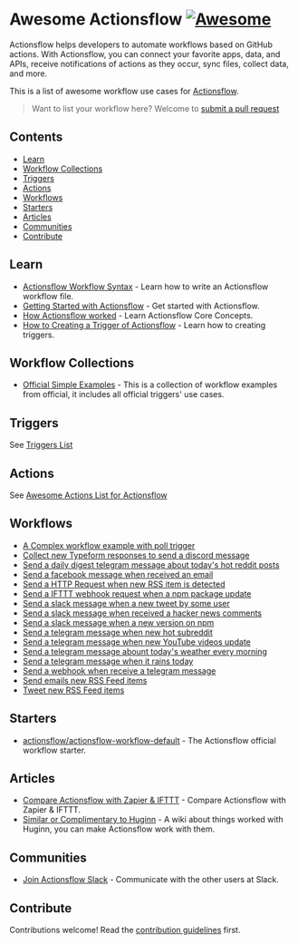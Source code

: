 # Awesome Actionsflow [![Awesome](https://awesome.re/badge.svg)](https://awesome.re)

Actionsflow helps developers to automate workflows based on GitHub actions. With Actionsflow, you can connect your favorite apps, data, and APIs, receive notifications of actions as they occur, sync files, collect data, and more.

This is a list of awesome workflow use cases for [Actionsflow](https://github.com/actionsflow/actionsflow).

> Want to list your workflow here? Welcome to [submit a pull request](https://github.com/actionsflow/awesome-actionsflow/pulls)

## Contents

- [Learn](#learn)
- [Workflow Collections](#workflow-collections)
- [Triggers](#triggers)
- [Actions](#actions)
- [Workflows](#workflows)
- [Starters](#starters)
- [Articles](#articles)
- [Communities](#communities)
- [Contribute](#contribute)

## Learn

- [Actionsflow Workflow Syntax](https://actionsflow.github.io/docs/workflow/) - Learn how to write an Actionsflow workflow file.
- [Getting Started with Actionsflow](https://actionsflow.github.io/docs/getting-started/) - Get started with Actionsflow.
- [How Actionsflow worked](https://actionsflow.github.io/docs/concepts/) - Learn Actionsflow Core Concepts.
- [How to Creating  a Trigger of Actionsflow](https://actionsflow.github.io/docs/creating-triggers/) - Learn how to creating triggers.

## Workflow Collections

- [Official Simple Examples](https://github.com/actionsflow/actionsflow/tree/main/examples/actionsflow-workflow-example/workflows) - This is a collection of workflow examples from official, it includes all official triggers' use cases.

## Triggers

See [Triggers List](https://actionsflow.github.io/docs/triggers/)

## Actions

See [Awesome Actions List for Actionsflow](https://actionsflow.github.io/docs/actions/)

## Workflows

- [A Complex workflow example with poll trigger](https://github.com/actionsflow/actionsflow/blob/main/examples/actionsflow-workflow-example/workflows/complex.yml)
- [Collect new Typeform responses to send a discord message](https://github.com/actionsflow/actionsflow-workflows/blob/main/workflows/typeform2discord.yml)
- [Send a daily digest telegram message about today's hot reddit posts](https://github.com/actionsflow/actionsflow-workflows/blob/main/workflows/daily-reddit-hot-digest-to-telegram.yml)
- [Send a facebook message when received an email](https://github.com/actionsflow/actionsflow-workflows/blob/main/workflows/email2faceebook.yml)
- [Send a HTTP Request when new RSS item is detected](https://github.com/actionsflow/actionsflow-workflows/blob/main/workflows/rss2request.yml)
- [Send a IFTTT webhook request when a npm package update](https://github.com/actionsflow/actionsflow-workflows/blob/main/workflows/npm2ifttt.yml)
- [Send a slack message when a new tweet by some user](https://github.com/actionsflow/actionsflow-workflows/blob/main/workflows/twitter2slack.yml)
- [Send a slack message when received a hacker news comments](https://github.com/actionsflow/workflow-for-actionsflow/blob/main/workflows/hackernews2slack.yml)
- [Send a slack message when a new version on npm](https://github.com/actionsflow/workflow-for-actionsflow/blob/main/workflows/npm2slack.yml)
- [Send a telegram message when new hot subreddit](https://github.com/actionsflow/actionsflow-workflows/blob/main/workflows/reddit2telegram.yml)
- [Send a telegram message when new YouTube videos update](https://github.com/actionsflow/actionsflow-workflows/blob/main/workflows/youtube2telegram.yml)
- [Send a telegram message abount today's weather every morning](https://github.com/actionsflow/actionsflow-workflows/blob/main/workflows/every-day-weather.yml)
- [Send a telegram message when it rains today](https://github.com/actionsflow/actionsflow-workflows/blob/main/workflows/telegram-when-rain.yml)
- [Send a webhook when receive a telegram message](https://github.com/actionsflow/actionsflow-workflows/blob/main/workflows/telegram2webhook.yml)
- [Send emails new RSS Feed items](https://github.com/actionsflow/actionsflow-workflows/blob/main/workflows/rss2email.yml)
- [Tweet new RSS Feed items	](https://github.com/actionsflow/actionsflow-workflows/blob/main/workflows/rss2twitter.yml)


## Starters

- [actionsflow/actionsflow-workflow-default](https://github.com/actionsflow/actionsflow-workflow-default) - The Actionsflow official workflow starter.

## Articles

- [Compare Actionsflow with Zapier & IFTTT](https://actionsflow.github.io/docs/compare/) - Compare Actionsflow with Zapier & IFTTT.
- [Similar or Complimentary to Huginn](https://github.com/huginn/huginn/wiki/Similar-or-Complementary-to-Huginn) - A wiki about things worked with Huginn, you can make Actionsflow work with them.

## Communities

- [Join Actionsflow Slack](https://join.slack.com/t/actionsflow/shared_invite/zt-h5tmw9cn-GbZ4fzU_vc_qB~nnS_2Lvg) - Communicate with the other users at Slack.


## Contribute

Contributions welcome! Read the [contribution guidelines](contributing.md) first.
